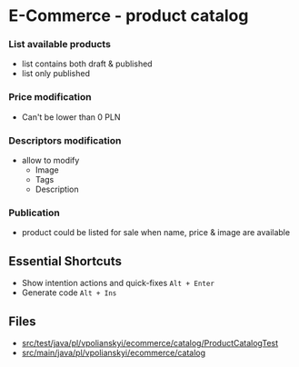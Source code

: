 # E-Commerce - product catalog 

### List available products 
- list contains both draft & published
- list only published

### Price modification
- Can't be lower than 0 PLN

### Descriptors modification
- allow to modify 
  * Image
  * Tags 
  * Description

### Publication
- product could be listed for sale when name, price & image are available


## Essential Shortcuts
* Show intention actions and quick-fixes ``Alt + Enter``
* Generate code ``Alt + Ins``

## Files
* [src/test/java/pl/vpolianskyi/ecommerce/catalog/ProductCatalogTest](../src/test/java/pl/vpolianskyi/ecommerce/catalog/ProductCatalogTest.java)
* [src/main/java/pl/vpolianskyi/ecommerce/catalog](../src/test/java/pl/vpolianskyi/ecommerce/catalog)
